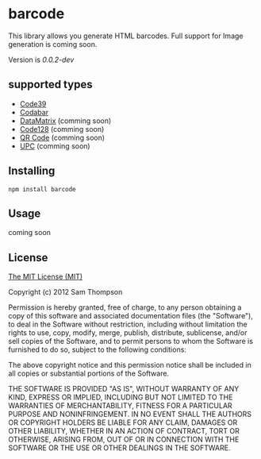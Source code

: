 # barcode

This library allows you generate HTML barcodes.
Full support for Image generation is coming soon.

Version is *0.0.2-dev*

## supported types

* [Code39](http://en.wikipedia.org/wiki/Code39)
* [Codabar](http://en.wikipedia.org/wiki/Codabar)
* [DataMatrix](http://en.wikipedia.org/wiki/DataMatrix) (comming soon)
* [Code128](http://en.wikipedia.org/wiki/Code128) (comming soon)
* [QR Code](http://en.wikipedia.org/wiki/QR_Code) (comming soon)
* [UPC](http://en.wikipedia.org/wiki/Universal_Product_Code) (comming soon)

## Installing

	npm install barcode

## Usage

coming soon

## License

[The MIT License (MIT)](http://opensource.org/licenses/mit-license.php)

Copyright (c) 2012 Sam Thompson

Permission is hereby granted, free of charge, to any person obtaining a copy of
this software and associated documentation files (the "Software"), to deal in
the Software without restriction, including without limitation the rights to
use, copy, modify, merge, publish, distribute, sublicense, and/or sell copies
of the Software, and to permit persons to whom the Software is furnished to do
so, subject to the following conditions:

The above copyright notice and this permission notice shall be included in all
copies or substantial portions of the Software.

THE SOFTWARE IS PROVIDED "AS IS", WITHOUT WARRANTY OF ANY KIND, EXPRESS OR
IMPLIED, INCLUDING BUT NOT LIMITED TO THE WARRANTIES OF MERCHANTABILITY,
FITNESS FOR A PARTICULAR PURPOSE AND NONINFRINGEMENT. IN NO EVENT SHALL THE
AUTHORS OR COPYRIGHT HOLDERS BE LIABLE FOR ANY CLAIM, DAMAGES OR OTHER
LIABILITY, WHETHER IN AN ACTION OF CONTRACT, TORT OR OTHERWISE, ARISING FROM,
OUT OF OR IN CONNECTION WITH THE SOFTWARE OR THE USE OR OTHER DEALINGS IN THE
SOFTWARE.
